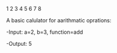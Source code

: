 1
2
3
4
5
6
7
8

A basic calulator for aarithmatic oprations:

-Input:
  a=2, b=3, function=add

-Output:
  5
